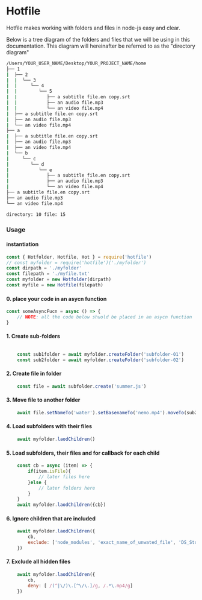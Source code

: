 # Hotfile
Hotfile makes working with folders and files in node-js easy and clear.


Below is a tree diagram of the folders and files that we will be using in this documentation. This diagram will hereinafter be referred to as the "directory diagram"

```cmd
/Users/YOUR_USER_NAME/Desktop/YOUR_PROJECT_NAME/home
├── 1
|  ├── 2
|  |  └── 3
|  |     └── 4
|  |        └── 5
|  |           ├── a subtitle file.en copy.srt
|  |           ├── an audio file.mp3
|  |           └── an video file.mp4
|  ├── a subtitle file.en copy.srt
|  ├── an audio file.mp3
|  └── an video file.mp4
├── a
|  ├── a subtitle file.en copy.srt
|  ├── an audio file.mp3
|  ├── an video file.mp4
|  └── b
|     └── c
|        └── d
|           └── e
|              ├── a subtitle file.en copy.srt
|              ├── an audio file.mp3
|              └── an video file.mp4
├── a subtitle file.en copy.srt
├── an audio file.mp3
└── an video file.mp4

directory: 10 file: 15
```
### Usage


#### instantiation
```js
const { Hotfolder, Hotfile, Hot } = require('hotfile')
// const myfolder = require('hotfile')('./myfolder')
const dirpath = './myfolder' 
const filepath = './myfile.txt'
const myfolder = new Hotfolder(dirpath)
const myfile = new Hotfile(filepath)
```
#### 0. place your code in an asycn function
```js
const someAsyncFucn = async () => {
    // NOTE: all the code below shuold be placed in an asycn function
}

```
#### 1. Create sub-folders
```js

    const sub1folder = await myfolder.createFolder('subfolder-01')
    const sub2folder = await myfolder.createFolder('subfolder-02')

```

#### 2. Create file in folder
```js
    const file = await subfolder.create('summer.js')
```

#### 3. Move file to another folder
```js
    await file.setNameTo('water').setBasenameTo('nemo.mp4').moveTo(sub2folder)
```
#### 4. Load subfolders with their files
```js
    await myfolder.laodChildren()
```
#### 5. Load subfolders, their files and for callback for each child
```js
    const cb = async (item) => {
        if(item.isFile){
            // later files here
        }else {
            // later folders here
        }
    } 
    await myfolder.laodChildren({cb})
```
#### 6. Ignore children that are included
```js
    await myfolder.laodChildren({
        cb,
        exclude: ['node_modules', 'exact_name_of_unwated_file', 'DS_Store']
    })
```
#### 7. Exclude all hidden files
```js
    await myfolder.laodChildren({
        cb,
        deny: [ /(^|\/)\.[^\/\.]/g, /.*\.mp4/g]
    })

```
